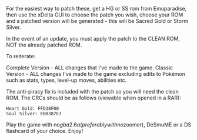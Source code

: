 For the easiest way to patch these, get a HG or SS rom from Emuparadise, then use the xDelta GUI to choose the patch you wish, choose your ROM and a patched version will be generated - this will be Sacred Gold or Storm Silver.

In the event of an update, you must apply the patch to the CLEAN ROM, NOT the already patched ROM.

To reiterate:

Complete Version - ALL changes that I've made to the game.
Classic Version - ALL changes I've made to the game excluding edits to Pokémon such as stats, types, level-up moves, abilities etc.

The anti-piracy fix is included with the patch so you will need the clean ROM. The CRCs should be as follows (viewable when opened in a RAR):

```
Heart Gold: FFD28F00
Soul Silver: EBB387E7
```

Play the game with no$gba 2.6a (preferably with no$zoomer), DeSmuME or a DS flashcard of your choice. Enjoy!

